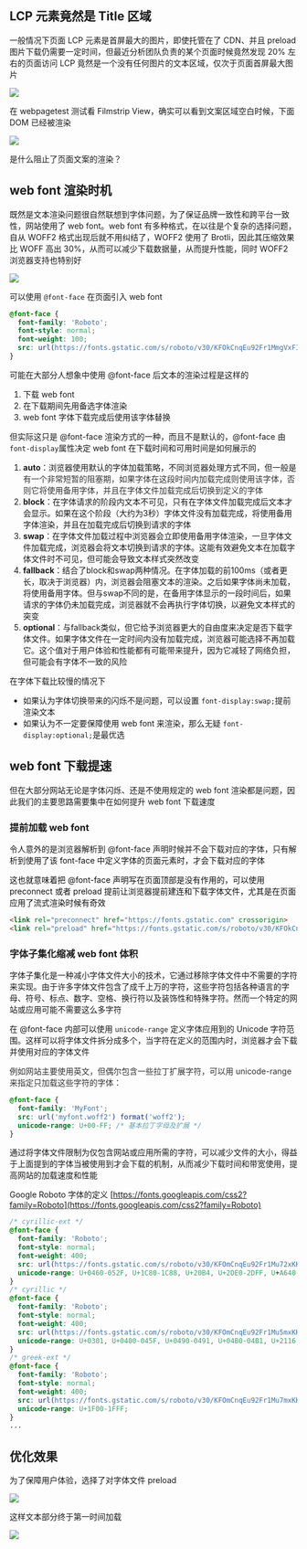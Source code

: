 ## LCP 元素竟然是 Title 区域
一般情况下页面 LCP 元素是首屏最大的图片，即使托管在了 CDN、并且 preload 图片下载仍需要一定时间，但最近分析团队负责的某个页面时候竟然发现 20% 左右的页面访问 LCP 竟然是一个没有任何图片的文本区域，仅次于页面首屏最大图片

![](https://cdn.nlark.com/yuque/0/2023/png/87727/1702022348549-5ad19d78-eb33-4f20-8f0f-06bb89e1532f.png)

在 webpagetest 测试看 Filmstrip View，确实可以看到文案区域空白时候，下面 DOM 已经被渲染

![](https://cdn.nlark.com/yuque/0/2023/png/87727/1702022901762-1f736e64-7522-49c0-a97c-2eca629db4fd.png)

是什么阻止了页面文案的渲染？

## web font 渲染时机
既然是文本渲染问题很自然联想到字体问题，为了保证品牌一致性和跨平台一致性，网站使用了 web font。web font 有多种格式，在以往是个复杂的选择问题，自从 WOFF2 格式出现后就不用纠结了，WOFF2 使用了 Brotli，因此其压缩效果比 WOFF 高出 30%，从而可以减少下载数据量，从而提升性能，同时 WOFF2 浏览器支持也特别好

![](https://cdn.nlark.com/yuque/0/2023/png/87727/1702025096771-de5adc37-7ceb-47ca-8e8e-f6641a1ae2c5.png)

可以使用 `@font-face` 在页面引入 web font

```css
@font-face {
  font-family: 'Roboto';
  font-style: normal;
  font-weight: 100;
  src: url(https://fonts.gstatic.com/s/roboto/v30/KFOkCnqEu92Fr1MmgVxFIzIXKMnyrYk.woff2) format('woff2');
}
```

可能在大部分人想象中使用 @font-face 后文本的渲染过程是这样的

1. 下载 web font
2. 在下载期间先用备选字体渲染
3. web font 字体下载完成后使用该字体替换

但实际这只是 @font-face 渲染方式的一种，而且不是默认的，@font-face 由 `font-display`属性决定 web font 在下载时间和可用时间是如何展示的

1. **auto**：浏览器使用默认的字体加载策略，不同浏览器处理方式不同，但一般是<font style="color:rgb(51, 51, 51);">有一个非常短暂的阻塞期，如果字体在这段时间内加载完成则使用该字体，否则它将使用备用字体，并且在字体文件加载完成后切换到定义的字体</font>
2. **block**：在字体请求的阶段内文本不可见，只有在字体文件加载完成后文本才会显示。如果在这个阶段（大约为3秒）字体文件没有加载完成，将使用备用字体渲染，并且在加载完成后切换到请求的字体
3. **swap**：在字体文件加载过程中浏览器会立即使用备用字体渲染，一旦字体文件加载完成，浏览器会将文本切换到请求的字体。这能有效避免文本在加载字体文件时不可见，但可能会导致文本样式突然改变
4. **fallback**：结合了block和swap两种情况。在字体加载的前100ms（或者更长，取决于浏览器）内，浏览器会阻塞文本的渲染。之后如果字体尚未加载，将使用备用字体。但与swap不同的是，在备用字体显示的一段时间后，如果请求的字体仍未加载完成，浏览器就不会再执行字体切换，以避免文本样式的突变
5. **optional**：与fallback类似，但它给予浏览器更大的自由度来决定是否下载字体文件。如果字体文件在一定时间内没有加载完成，浏览器可能选择不再加载它。这个值对于用户体验和性能都有可能带来提升，因为它减轻了网络负担，但可能会有字体不一致的风险

在字体下载比较慢的情况下

+ 如果认为字体切换带来的闪烁不是问题，可以设置 `font-display:swap;`提前渲染文本
+ 如果认为不一定要保障使用 web font 来渲染，那么无疑 `font-display:optional;`是最优选

## web font 下载提速
但在大部分网站无论是字体闪烁、还是不使用规定的 web font 渲染都是问题，因此我们的主要思路需要集中在如何提升 web font 下载速度

### 提前加载 web font
令人意外的是浏览器解析到 @font-face 声明时候并不会下载对应的字体，只有解析到<font style="color:rgb(18, 18, 18);">使用了该 font-face 中定义字体的页面元素时，才会下载对应的字体</font>

<font style="color:rgb(18, 18, 18);">这也就意味着把 @font-face 声明写在页面顶部是没有作用的，可以使用 preconnect 或者 preload 提前让浏览器提前建连和下载字体文件，尤其是在页面应用了流式渲染时候有奇效</font>

```html
<link rel="preconnect" href="https://fonts.gstatic.com" crossorigin>
<link rel="preload" href="https://fonts.gstatic.com/s/roboto/v30/KFOkCnqEu92Fr1MmgVxFIzIXKMnyrYk.woff2" as="font" type="font/woff2" crossorigin>
```

### 字体子集化缩减 web font 体积
字体子集化是一种减小字体文件大小的技术，它通过移除字体文件中不需要的字符来实现。由于许多字体文件包含了成千上万的字符，这些字符包括各种语言的字母、符号、标点、数字、空格、换行符以及装饰性和特殊字符。然而一个特定的网站或应用可能不需要这么多字符

在 @font-face 内部可以使用 `unicode-range` 定义字体应用到的 Unicode 字符范围。这样可以将字体文件拆分成多个，当字符在定义的范围内时，浏览器才会下载并使用对应的字体文件

<font style="color:rgb(51, 51, 51);">例如网站主要使用英文，但偶尔包含一些拉丁扩展字符，可以用 unicode-range 来指定只加载这些字符的字体：</font>

```css
@font-face {
  font-family: 'MyFont';
  src: url('myfont.woff2') format('woff2');
  unicode-range: U+00-FF; /* 基本拉丁字母及扩展 */
}
```

通过将字体文件限制为仅包含网站或应用所需的字符，可以减少文件的大小，得益于上面提到的字体当被使用到才会下载的机制，从而减少下载时间和带宽使用，提高网站的加载速度和性能

Google Roboto 字体的定义 [https://fonts.googleapis.com/css2?family=Roboto](https://fonts.googleapis.com/css2?family=Roboto)

```css
/* cyrillic-ext */
@font-face {
  font-family: 'Roboto';
  font-style: normal;
  font-weight: 400;
  src: url(https://fonts.gstatic.com/s/roboto/v30/KFOmCnqEu92Fr1Mu72xKKTU1Kvnz.woff2) format('woff2');
  unicode-range: U+0460-052F, U+1C80-1C88, U+20B4, U+2DE0-2DFF, U+A640-A69F, U+FE2E-FE2F;
}
/* cyrillic */
@font-face {
  font-family: 'Roboto';
  font-style: normal;
  font-weight: 400;
  src: url(https://fonts.gstatic.com/s/roboto/v30/KFOmCnqEu92Fr1Mu5mxKKTU1Kvnz.woff2) format('woff2');
  unicode-range: U+0301, U+0400-045F, U+0490-0491, U+04B0-04B1, U+2116;
}
/* greek-ext */
@font-face {
  font-family: 'Roboto';
  font-style: normal;
  font-weight: 400;
  src: url(https://fonts.gstatic.com/s/roboto/v30/KFOmCnqEu92Fr1Mu7mxKKTU1Kvnz.woff2) format('woff2');
  unicode-range: U+1F00-1FFF;
}
...
```

## 优化效果
为了保障用户体验，选择了对字体文件 preload

![](https://cdn.nlark.com/yuque/0/2023/png/87727/1702034411612-91736494-8c26-4607-a265-b3671d82d36e.png)

这样文本部分终于第一时间加载

![](https://cdn.nlark.com/yuque/0/2023/png/87727/1702034297457-7574d2ba-20cb-486a-9976-d36c83c16a1d.png)

